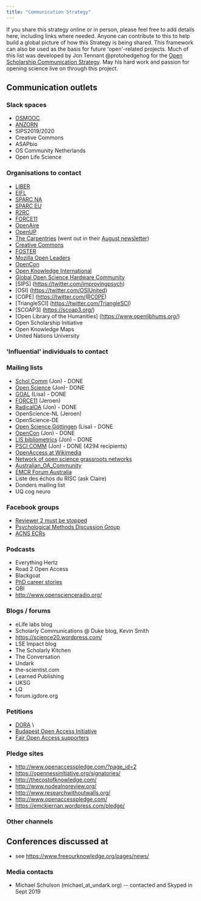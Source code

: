 ```yaml
---
title: "Communication Strategy"
---
```


If you share this strategy online or in person, please feel free to add details here, including links where needed. Anyone can contribute to this to help build a global picture of how this Strategy is being shared. This framework can also be used as the basis for future 'open'-related projects. Much of this list was developed by Jon Tennant @protohedgehog for the [Open Scholarship Communication Strategy](https://github.com/Open-Scholarship-Strategy/site/edit/master/Communication_Strategy.md). May his hard work and passion for opening science live on through this project.

## Communication outlets

### Slack spaces
* [OSMOOC](https://join.slack.com/t/openmooc-ers/shared_invite/zt-ed38jij8-ui8S_LUaCvN5Xmf4Ivtvrw)
* [ANZORN](https://app.slack.com/client/TECNVNQHK/C018L79MW9X/thread/C018L79MW9X-1599112813.000600)
* SIPS2019/2020 
* Creative Commons 
* ASAPbio
* OS Community Netherlands
* Open Life Science

### Organisations to contact
* [LIBER](https://twitter.com/LIBEReurope)
* [EIFL](https://twitter.com/EIFLnet)
* [SPARC NA](https://twitter.com/sparc_na)
* [SPARC EU](https://twitter.com/sparc_eu)
* [R2RC](https://twitter.com/R2RC)
* [FORCE11](https://twitter.com/force11rescomm)
* [OpenAire](https://twitter.com/OpenAIRE_eu)
* [OpenUP](https://twitter.com/projectopenup)
* [The Carpentries](https://twitter.com/thecarpentries) (went out in their [August newsletter](https://twitter.com/thecarpentries/status/1024180602805932032))
* [Creative Commons](https://twitter.com/creativecommons)
* [FOSTER](https://twitter.com/fosterscience)
* [Mozilla Open Leaders](https://twitter.com/mozopenleaders)
* [OpenCon](https://twitter.com/open_con)
* [Open Knowledge International](https://twitter.com/OKFN)
* [Global Open Science Hardware Community](https://twitter.com/GOSHCommunity)
* [SIPS] (https://twitter.com/improvingpsych)
* [OSI] (https://twitter.com/OSIUnited)
* [COPE] (https://twitter.com/@C0PE)
* [TriangleSCI] (https://twitter.com/TriangleSCI)
* [SCOAP3] (https://scoap3.org/)
* [Open Library of the Humanities] (https://www.openlibhums.org/)
* Open Scholarship Initiative
* Open Knowledge Maps 
* United Nations University

### 'Influential' individuals to contact

### Mailing lists

* [Schol Comm](mailto:scholcomm@lists.ala.org) (Jon) - DONE
* [Open Science](mailto:open-science@lists.okfn.org) (Jon)- DONE
* [GOAL](http://mailman.ecs.soton.ac.uk/pipermail/goal/) (Lisa) - DONE
* [FORCE11](mailto:f11discussion@force11.org) (Jeroen)
* [RadicalOA](mailto:RADICALOPENACCESS@JISCMAIL.AC.UK) (Jon) - DONE
* OpenScience-NL (Jeroen)
* OpenScience-DE
* [Open Science Göttingen](https://listserv.gwdg.de/mailman/listinfo/openscience) (Lisa) - DONE
* [OpenCon](https://groups.google.com/group/opencon-discussion-list) (Jon) - DONE
* [LIS bibliometrics](mailto:LIS-BIBLIOMETRICS@JISCMAIL.AC.UK) (Jon) - DONE
* [PSCI COMM](https://www.jiscmail.ac.uk/cgi-bin/webadmin?A0=psci-com) (Jon) - DONE (4294 recipients)
* [OpenAccess at Wikimedia](https://lists.wikimedia.org/mailman/listinfo/openaccess)
* [Network of open science grassroots networks](network-of-open-science-grassroots-networks@cos.io)
* [Australian_OA_Community](australian_oa_community@mailman.anu.edu.au)
* [EMCR Forum Australia](EMCR@science.org.au)
* Liste des échos du RISC (ask Claire)
* Donders mailing list
* UQ cog neuro

### Facebook groups
* [Reviewer 2 must be stopped](https://www.facebook.com/groups/reviewer2/)
* [Psychological Methods Discussion Group](https://www.facebook.com/groups/853552931365745/)
* [ACNS ECRs](https://www.facebook.com/groups/acns.ecr.group/)

### Podcasts
* Everything Hertz 
* Road 2 Open Access 
* Blackgoat
* [PhD career stories](https://phdcareerstories.com/) 
* QBI
* http://www.openscienceradio.org/

### Blogs / forums
* eLife labs blog
* Scholarly Communications @ Duke blog, Kevin Smith
* https://science20.wordpress.com/
* LSE Impact blog
* The Scholarly Kitchen
* The Conversation
* Undark
* the-scientist.com
* Learned Publishing
* UKSG
* LQ
* forum.igdore.org

### Petitions
* [DORA](https://sfdora.org/signers/) \
* [Budapest Open Access Initiative](https://www.budapestopenaccessinitiative.org/list_signatures) 
* [Fair Open Access supporters](https://gitlab.com/publishing-reform/discussion/blob/master/Fair%20Open%20Access/List%20of%20supporters%20of%20Fair%20Open%20Access.md)

### Pledge sites
* http://www.openaccesspledge.com/?page_id=2
* https://opennessinitiative.org/signatories/
* http://thecostofknowledge.com/
* http://www.nodealnoreview.org/
* http://www.researchwithoutwalls.org/
* http://www.openaccesspledge.com/
* https://emckiernan.wordpress.com/pledge/

### Other channels

## Conferences discussed at 
* see https://www.freeourknowledge.org/pages/news/

### Media contacts
* Michael Schulson (michael_at_undark.org) -- contacted and Skyped in Sept 2019
